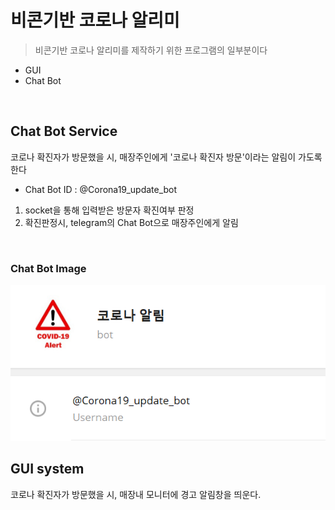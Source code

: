 # 비콘기반 코로나 알리미
>비콘기반 코로나 알리미를 제작하기 위한 프로그램의 일부분이다
* GUI
* Chat Bot

<br>

## Chat Bot Service
코로나 확진자가 방문했을 시, 매장주인에게 '코로나 확진자 방문'이라는 알림이 가도록 한다
- Chat Bot ID : @Corona19_update_bot
1. socket을 통해 입력받은 방문자 확진여부 판정
2. 확진판정시, telegram의 Chat Bot으로 매장주인에게 알림

<br>

### Chat Bot Image
![ChatBotImage](https://github.com/PGWOO/Lab1/blob/main/ChatBotFrofile.png)

## GUI system
코로나 확진자가 방문했을 시, 매장내 모니터에 경고 알림창을 띄운다.

  
 

